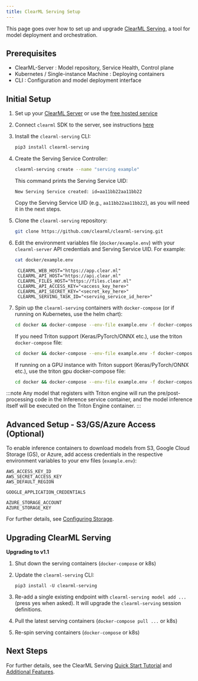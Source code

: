 ```yaml
---
title: ClearML Serving Setup
---
```


This page goes over how to set up and upgrade [ClearML Serving](clearml_serving.md), a tool for model deployment 
and orchestration.

## Prerequisites

* ClearML-Server : Model repository, Service Health, Control plane
* Kubernetes / Single-instance Machine : Deploying containers
* CLI : Configuration and model deployment interface

## Initial Setup
1. Set up your [ClearML Server](../deploying_clearml/clearml_server.md) or use the 
  [free hosted service](https://app.clear.ml)
1. Connect `clearml` SDK to the server, see instructions [here](../clearml_sdk/clearml_sdk_setup.md#install-clearml)

1. Install the `clearml-serving` CLI:
   
   ```bash
   pip3 install clearml-serving
   ```

1. Create the Serving Service Controller:
   
   ```bash
   clearml-serving create --name "serving example"
   ```
   
   This command prints the Serving Service UID:
   
   ```console
   New Serving Service created: id=aa11bb22aa11bb22
   ```
   
   Copy the Serving Service UID (e.g., `aa11bb22aa11bb22`), as you will need it in the next steps.

1. Clone the `clearml-serving` repository:
   ```bash
   git clone https://github.com/clearml/clearml-serving.git
   ```

1. Edit the environment variables file (`docker/example.env`) with your `clearml-server` API credentials and Serving Service UID. 
   For example:

   ```bash
   cat docker/example.env
   ```
   
   ```console 
    CLEARML_WEB_HOST="https://app.clear.ml"
    CLEARML_API_HOST="https://api.clear.ml"
    CLEARML_FILES_HOST="https://files.clear.ml"
    CLEARML_API_ACCESS_KEY="<access_key_here>"
    CLEARML_API_SECRET_KEY="<secret_key_here>"
    CLEARML_SERVING_TASK_ID="<serving_service_id_here>"
   ```

1. Spin up the `clearml-serving` containers with `docker-compose` (or if running on Kubernetes, use the helm chart):
   
   ```bash
   cd docker && docker-compose --env-file example.env -f docker-compose.yml up
   ```
    
   If you need Triton support (Keras/PyTorch/ONNX etc.), use the triton `docker-compose` file:
   ```bash
   cd docker && docker-compose --env-file example.env -f docker-compose-triton.yml up 
   ```
   
   If running on a GPU instance with Triton support (Keras/PyTorch/ONNX etc.), use the triton gpu docker-compose file:
   ```bash
   cd docker && docker-compose --env-file example.env -f docker-compose-triton-gpu.yml up
   ```
    
:::note
Any model that registers with Triton engine will run the pre/post-processing code in the Inference service container, 
and the model inference itself will be executed on the Triton Engine container.
:::

## Advanced Setup - S3/GS/Azure Access (Optional)
To enable inference containers to download models from S3, Google Cloud Storage (GS), or Azure,
add access credentials in the respective environment variables to your env files (`example.env`): 

```
AWS_ACCESS_KEY_ID
AWS_SECRET_ACCESS_KEY
AWS_DEFAULT_REGION

GOOGLE_APPLICATION_CREDENTIALS

AZURE_STORAGE_ACCOUNT
AZURE_STORAGE_KEY
```

For further details, see [Configuring Storage](../integrations/storage.md#configuring-storage).

## Upgrading ClearML Serving

**Upgrading to v1.1**

1. Shut down the serving containers (`docker-compose` or k8s)
1. Update the `clearml-serving` CLI: 

   ```
   pip3 install -U clearml-serving
   ```
   
1. Re-add a single existing endpoint with `clearml-serving model add ...` (press yes when asked). It will upgrade the 
   `clearml-serving` session definitions.
1. Pull the latest serving containers (`docker-compose pull ...` or k8s)
1. Re-spin serving containers (`docker-compose` or k8s)


## Next Steps

For further details, see the ClearML Serving [Quick Start Tutorial](clearml_serving_tutorial.md) and [Additional Features](clearml_serving_extra.md).